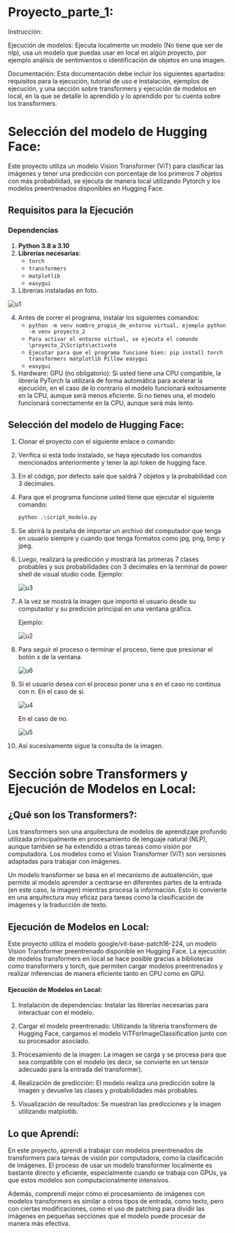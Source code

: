# Proyecto_parte_1: 
Instrucción:

Ejecución de modelos: Ejecuta localmente un modelo (No tiene que ser de nlp), usa un modelo que puedas usar en local en algún proyecto, por ejemplo análisis de sentimientos o identificación de objetos en una imagen.

Documentación: Esta documentación debe incluir los siguientes apartados: requisitos para la ejecución, tutorial de uso e instalación, ejemplos de ejecución, y una sección sobre transformers y ejecución de modelos en local, en la que se detalle lo aprendido y lo aprendido por tu cuenta sobre los transformers.

# Selección del modelo de Hugging Face: 

Este proyecto utiliza un modelo Vision Transformer (ViT) para clasificar las imágenes y tener una predicción con porcentaje de los primeros 7 objetos con más probabilidad, se ejecuta de manera local utilizando Pytorch y los modelos preentrenados disponibles en Hugging Face.

## Requisitos para la Ejecución

### Dependencias

1. **Python 3.8 a 3.10**
2. **Librerías necesarias**:
   - `torch`
   - `transformers`
   - `matplotlib`
   - `easygui`
3. Librerías instaladas en foto.

   
![u1](https://github.com/user-attachments/assets/dd969a8c-3457-4116-b280-07394cc9ec33)

   
4. Antes de correr el programa, instalar los siguientes comandos:
   - `python -m venv nombre_propio_de_entorno virtual, ejemplo python -m venv proyecto_2 `
   - `Para activar el entorno virtual, se ejecuta el comando \proyecto_2\Scripts\activate`
   - `Ejecutar para que el programa funcione bien: pip install torch transformers matplotlib Pillow easygui`
   - `easygui`
5. Hardware: GPU (no obligatorio): Si usted tiene una CPU compatible, la librería PyTorch la utilizará de forma automática para acelerar la ejecución, en el caso de lo contrario el modelo funcionará exitosamente en la CPU, aunque será menos eficiente. Si no tienes una, el modelo funcionará correctamente en la CPU, aunque será más lento.


## Selección del modelo de Hugging Face: 

1. Clonar el proyecto con el siguiente enlace o comando:
2. Verifica si está todo instalado, se haya ejecutado los comandos mencionados anteriormente y tener la api token de hugging face.
3. En el código, por defecto sale que saldrá 7 objetos y la probabilidad con 3 decimales.
4. Para que el programa funcione usted tiene que ejecutar el siguiente comando:
   ```bash
   python .\script_modelo.py
5. Se abrirá la pestaña de importar un archivo del computador que tenga en usuario siempre y cuando que tenga formatos como jpg, png, bmp y jpeg.
6. Luego, realizará la predicción y mostrará las primeras 7 clases probables y sus probabilidades con 3 decimales en la terminal de power shell de visual studio code.
   Ejemplo:

   ![u3](https://github.com/user-attachments/assets/607cea10-1a7f-419c-9244-ac9b39568e49)

   
7. A la vez se mostrá la imagen que importó el usuario desde su computador y su predición principal en una ventana gráfica.

   Ejemplo:

   ![u2](https://github.com/user-attachments/assets/6b14aa9e-3229-417d-a1cd-2389b9731b0a)

8. Para seguir el proceso o terminar el proceso, tiene que presionar el botón x de la ventana.

    ![u6](https://github.com/user-attachments/assets/c3a341ac-b572-4210-a6c8-9a3f13b913d8)

   
9. Si el usuario desea con el proceso poner una s en el caso no continua con n.
    En el caso de sí.
   
    ![u4](https://github.com/user-attachments/assets/71f4848f-632e-4245-ba63-2a1425842cb4)

    En el caso de no.

    ![u5](https://github.com/user-attachments/assets/59f6e2b0-f9b3-47a5-999e-646f10e56ea1)

10. Así sucesivamente sigue la consulta de la imagen.

# Sección sobre Transformers y Ejecución de Modelos en Local: 

## ¿Qué son los Transformers?: 

Los transformers son una arquitectura de modelos de aprendizaje profundo utilizada principalmente en procesamiento de lenguaje natural (NLP), aunque también se ha extendido a otras tareas como visión por computadora. Los modelos como el Vision Transformer (ViT) son versiones adaptadas para trabajar con imágenes.

Un modelo transformer se basa en el mecanismo de autoatención, que permite al modelo aprender a centrarse en diferentes partes de la entrada (en este caso, la imagen) mientras procesa la información. Esto lo convierte en una arquitectura muy eficaz para tareas como la clasificación de imágenes y la traducción de texto.

## Ejecución de Modelos en Local:

Este proyecto utiliza el modelo google/vit-base-patch16-224, un modelo Vision Transformer preentrenado disponible en Hugging Face. La ejecución de modelos transformers en local se hace posible gracias a bibliotecas como transformers y torch, que permiten cargar modelos preentrenados y realizar inferencias de manera eficiente tanto en CPU como en GPU.

#### Ejecución de Modelos en Local:


1. Instalación de dependencias: Instalar las librerías necesarias para interactuar con el modelo.

2. Cargar el modelo preentrenado: Utilizando la librería transformers de Hugging Face, cargamos el modelo ViTForImageClassification junto con su procesador asociado.

3. Procesamiento de la imagen: La imagen se carga y se procesa para que sea compatible con el modelo (es decir, se convierte en un tensor adecuado para la entrada del transformer).

4. Realización de predicción: El modelo realiza una predicción sobre la imagen y devuelve las clases y probabilidades más probables.

5. Visualización de resultados: Se muestran las predicciones y la imagen utilizando matplotlib.


## Lo que Aprendí:

En este proyecto, aprendí a trabajar con modelos preentrenados de transformers para tareas de visión por computadora, como la clasificación de imágenes. El proceso de usar un modelo transformer localmente es bastante directo y eficiente, especialmente cuando se trabaja con GPUs, ya que estos modelos son computacionalmente intensivos.

Además, comprendí mejor cómo el procesamiento de imágenes con modelos transformers es similar a otros tipos de entrada, como texto, pero con ciertas modificaciones, como el uso de patching para dividir las imágenes en pequeñas secciones que el modelo puede procesar de manera más efectiva.
